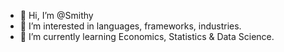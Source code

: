 - 👋 Hi, I’m @Smithy
- 👀 I’m interested in languages, frameworks, industries.
- 🌱 I’m currently learning Economics, Statistics & Data Science.
